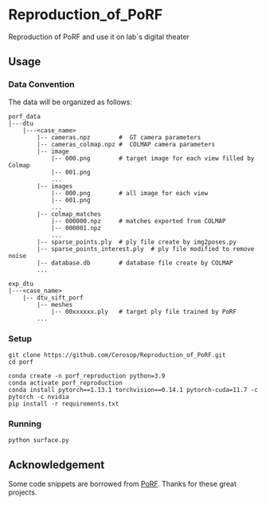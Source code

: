 # Reproduction_of_PoRF
Reproduction of PoRF and use it on lab`s digital theater

## Usage
### Data Convention
The data will be organized as follows:
```
porf_data
|---dtu
    |---<case_name>
        |-- cameras.npz        #  GT camera parameters
        |-- cameras_colmap.npz #  COLMAP camera parameters 
        |-- image
            |-- 000.png        # target image for each view filled by Colmap
            |-- 001.png
            ...
        |-- images
            |-- 000.png        # all image for each view
            |-- 001.png
            ...
        |-- colmap_matches
            |-- 000000.npz     # matches exported from COLMAP
            |-- 000001.npz
            ...
        |-- sparse_points.ply  # ply file create by img2poses.py
        |-- sparse_points_interest.ply  # ply file modified to remove noise
        |-- database.db        # database file create by COLMAP
        ...

exp_dtu
|---<case_name>
    |-- dtu_sift_porf
        |-- meshes       
            |-- 00xxxxxx.ply   # target ply file trained by PoRF
        ...

```

### Setup
```
git clone https://github.com/Cerosop/Reproduction_of_PoRF.git
cd porf

conda create -n porf_reproduction python=3.9
conda activate porf_reproduction
conda install pytorch==1.13.1 torchvision==0.14.1 pytorch-cuda=11.7 -c pytorch -c nvidia
pip install -r requirements.txt
```

### Running
```
python surface.py
```

## Acknowledgement
Some code snippets are borrowed from [PoRF](https://github.com/ActiveVisionLab/porf). Thanks for these great projects.
